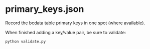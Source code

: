 # primary_keys.json

Record the bcdata table primary keys in one spot (where available).

When finished adding a key/value pair, be sure to validate:

	python validate.py